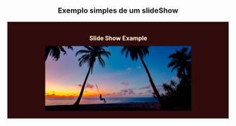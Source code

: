 <h3 align="center">Exemplo simples de um slideShow</h3>

<img src="./images/Screenshot.png" align="center">